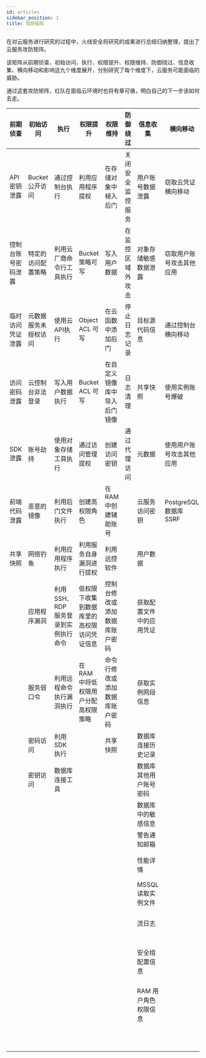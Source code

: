 ```yaml
---
id: articles
sidebar_position: 1
title: 攻防矩阵
---
```


在对云服务进行研究的过程中，火线安全将研究的成果进行总结归纳整理，提出了云服务攻防矩阵。

该矩阵从前期侦查、初始访问、执行、权限提升、权限维持、防御绕过、信息收集、横向移动和影响这九个维度展开，分别研究了每个维度下，云服务可能面临的威胁。

通过这套攻防矩阵，红队在面临云环境时也将有章可循，明白自己的下一步该如何去走。

<!-- more -->

| 前期侦查           | 初始访问             | 执行                                  | 权限提升                                   | 权限维持                       | 防御绕过         | 信息收集                 | 横向移动                 | 影响                      |
| ------------------ | -------------------- | ------------------------------------- | ------------------------------------------ | ------------------------------ | ---------------- | ------------------------ | ------------------------ | ------------------------- |
| API 密钥泄露       | Bucket 公开访问      | 通过控制台执行                        | 利用应用程序提权                           | 在存储对象中植入后门           | 关闭安全监控服务 | 用户账号数据泄露         | 窃取云凭证横向移动       | Bucket 接管               |
| 控制台账号密码泄露 | 特定的访问配置策略   | 利用云厂商命令行工具执行              | Bucket 策略可写                            | 写入用户数据                   | 在监控区域外攻击 | 对象存储敏感数据泄露     | 窃取用户账号攻击其他应用 | 任意文件上传覆盖          |
| 临时访问凭证泄露   | 元数据服务未授权访问 | 使用云API执行                         | Object ACL 可写                            | 在云函数中添加后门             | 停止日志记录     | 目标源代码信息           | 通过控制台横向移动       | 敏感数据泄露              |
| 访问密码泄露       | 云控制台非法登录     | 写入用户数据执行                      | Bucket ACL 可写                            | 在自定义镜像库中导入后门镜像   | 日志清理         | 共享快照                 | 使用实例账号爆破         | 破坏存储数据              |
| SDK 泄露           | 账号劫持             | 使用对象存储工具执行                  | 通过访问管理提权                           | 创建访问密钥                   | 通过代理访问     | 元数据                   | 使用用户账号攻击其他应用 | 植入后门                  |
| 前端代码泄露       | 恶意的镜像           | 利用后门文件执行                      | 创建高权限角色                             | 在 RAM 中创建辅助账号          |                  | 云服务访问密钥           | PostgreSQL 数据库 SSRF   | 拒绝服务                  |
| 共享快照           | 网络钓鱼             | 利用应用程序执行                      | 利用服务自身漏洞进行提权                   | 利用远控软件                   |                  | 用户数据                 |                          | 子域名接管                |
|                    | 应用程序漏洞         | 利用 SSH、RDP  服务登录到实例执行命令 | 低权限下收集到数据库里的高权限访问凭证信息 | 控制台修改或添加数据库账户密码 |                  | 获取配置文件中的应用凭证 |                          | 资源劫持                  |
|                    | 服务弱口令           | 利用远程命令执行漏洞执行              | 在 RAM 中将低权限用户分配高权限策略        | 命令行修改或添加数据库账户密码 |                  | 获取实例网段信息         |                          | 窃取项目源码              |
|                    | 密码访问             | 利用 SDK 执行                         |                                            | 共享快照                       |                  | 数据库连接历史记录       |                          | 窃取用户数据              |
|                    | 密钥访问             | 数据库连接工具                        |                                            |                                |                  | 数据库其他用户账号密码   |                          | 篡改数据                  |
|                    |                      |                                       |                                            |                                |                  | 数据库中的敏感信息       |                          | 加密勒索                  |
|                    |                      |                                       |                                            |                                |                  | 警告通知邮箱             |                          | 恶意公开共享              |
|                    |                      |                                       |                                            |                                |                  | 性能详情                 |                          | 恶意修改安全组            |
|                    |                      |                                       |                                            |                                |                  | MSSQL 读取实例文件       |                          | 恶意释放弹性IP            |
|                    |                      |                                       |                                            |                                |                  | 流日志                   |                          | 恶意修改防火墙策略        |
|                    |                      |                                       |                                            |                                |                  | 安全组配置信息           |                          | LB 中的 HTTP 请求走私攻击 |
|                    |                      |                                       |                                            |                                |                  | RAM 用户角色权限信息     |                          | Bucket 爆破               |
|                    |                      |                                       |                                            |                                |                  |                          |                          | Bucket Object 遍历        |

